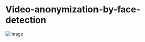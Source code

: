 # Video-anonymization-by-face-detection
![image](https://github.com/salah1911/Video-anonymization-by-face-detection/assets/124273567/b086eb7f-4b8b-400b-952e-1aa2bef6e55e)
